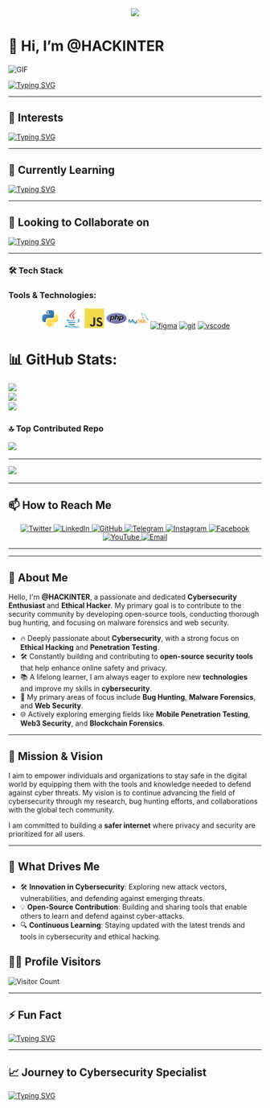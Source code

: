 <div align="center">
  <a href="https://github.com/github/hackathons">
    <img src="https://github.com/github/hackathons/blob/main/.github/images/GitHub%20Hackathons%20Logo.png" width="100">
  </a>
</div>

# 💫  Hi, I’m **@HACKINTER**
<img align="center" alt="GIF" src="https://github.com/hackinter/Template/blob/main/code.gif?raw=true" width="500" height="320" />

[![Typing SVG](https://readme-typing-svg.demolab.com/?lines=Welcome+to+my+profile;I+am+a+Cybersecurity+Enthusiast!&color=39d609&fontSize=30)](https://git.io/typing-svg)


---

## 👀 **Interests**
[![Typing SVG](https://readme-typing-svg.demolab.com/?lines=Cybersecurity;Programming;Hacking+Tools;&color=39d609&fontSize=30)](https://git.io/typing-svg)

---

## 🌱 **Currently Learning**
[![Typing SVG](https://readme-typing-svg.demolab.com/?lines=Bug+hunting+%26+malware+forensics;Mobile+pentesting+%26+Web3;Python;JavaScript;Web+Development;&color=39d609&fontSize=30)](https://git.io/typing-svg)

---

## 🤝 **Looking to Collaborate on**
[![Typing SVG](https://readme-typing-svg.demolab.com/?lines=Managing+tech+communities;Content+creation;Writing+useful+tools;Building+%26+contributing+to+open-source+projects;&color=39d609&fontSize=30)](https://git.io/typing-svg)

---


### 🛠️ Tech Stack

<h3 align="left">Tools & Technologies:</h3>
<p align="center">
  <a href="https://www.python.org" target="_blank"><img src="https://raw.githubusercontent.com/devicons/devicon/master/icons/python/python-original.svg" alt="python" width="40" height="40"/></a>
  <a href="https://www.java.com" target="_blank"><img src="https://raw.githubusercontent.com/devicons/devicon/master/icons/java/java-original.svg" alt="java" width="40" height="40"/></a>
  <a href="https://developer.mozilla.org/en-US/docs/Web/JavaScript" target="_blank"><img src="https://raw.githubusercontent.com/devicons/devicon/master/icons/javascript/javascript-original.svg" alt="javascript" width="40" height="40"/></a>
  <a href="https://www.php.net" target="_blank"><img src="https://raw.githubusercontent.com/devicons/devicon/master/icons/php/php-original.svg" alt="php" width="40" height="40"/></a>
  <a href="https://www.mysql.com/" target="_blank"><img src="https://raw.githubusercontent.com/devicons/devicon/master/icons/mysql/mysql-original-wordmark.svg" alt="mysql" width="40" height="40"/></a>
  <a href="https://www.figma.com/" target="_blank"><img src="https://www.vectorlogo.zone/logos/figma/figma-icon.svg" alt="figma" width="40" height="40"/></a>
  <a href="https://git-scm.com/" target="_blank"><img src="https://www.vectorlogo.zone/logos/git-scm/git-scm-icon.svg" alt="git" width="40" height="40"/></a>
  <a href="https://code.visualstudio.com/" target="_blank"><img src="https://upload.wikimedia.org/wikipedia/commons/thumb/9/9a/Visual_Studio_Code_1.35_icon.svg/1200px-Visual_Studio_Code_1.35_icon.svg.png" alt="vscode" width="40" height="40"/></a>
</p>


# 📊 GitHub Stats:
![](https://github-readme-stats.vercel.app/api?username=HACKINTER&theme=highcontrast&hide_border=false&include_all_commits=true&count_private=true)<br/>
![](https://github-readme-streak-stats.herokuapp.com/?user=HACKINTER&theme=highcontrast&hide_border=false)<br/>
![](https://github-readme-stats.vercel.app/api/top-langs/?username=HACKINTER&theme=highcontrast&hide_border=false&include_all_commits=true&count_private=true&layout=compact)

### 🔝 Top Contributed Repo
![](https://github-contributor-stats.vercel.app/api?username=HACKINTER&limit=5&theme=dark&combine_all_yearly_contributions=true)

---
[![](https://visitcount.itsvg.in/api?id=HACKINTER&icon=0&color=0)](https://visitcount.itsvg.in)

---

## 📫 **How to Reach Me**
<p align="center">
  <a href="https://twitter.com/_anonix_z">
    <img alt="Twitter" width="30px" src="https://cdn.jsdelivr.net/npm/simple-icons@v3/icons/twitter.svg"/>
  </a>
  <a href="https://linkedin.com/in/no_acca">
    <img alt="LinkedIn" width="30px" src="https://cdn.jsdelivr.net/npm/simple-icons@v3/icons/linkedin.svg"/>
  </a>
  <a href="https://github.com/hackinter">
    <img alt="GitHub" width="30px" src="https://cdn.jsdelivr.net/npm/simple-icons@v3/icons/github.svg"/>
  </a>
  <a href="https://t.me/HACKINERS">
    <img alt="Telegram" width="30px" src="https://cdn.jsdelivr.net/npm/simple-icons@v3/icons/telegram.svg"/>
  </a>
  <a href="https://instagram.com/sudorootme/">
    <img alt="Instagram" width="30px" src="https://cdn.jsdelivr.net/npm/simple-icons@v3/icons/instagram.svg"/>
  </a>
  <a href="https://www.facebook.com/sudorootme/">
    <img alt="Facebook" width="30px" src="https://cdn.jsdelivr.net/npm/simple-icons@v3/icons/facebook.svg"/>
  </a>
  <a href="https://www.youtube.com/no_yt/">
    <img alt="YouTube" width="30px" src="https://cdn.jsdelivr.net/npm/simple-icons@v3/icons/youtube.svg"/>
  </a>
  <a href="mailto:ceh.ec.counselor147@gmail.com">
    <img alt="Email" width="30px" src="https://cdn.jsdelivr.net/npm/simple-icons@v3/icons/gmail.svg"/>
  </a>
</p>

---
---

## 🚀 **About Me**
Hello, I'm **@HACKINTER**, a passionate and dedicated **Cybersecurity Enthusiast** and **Ethical Hacker**. My primary goal is to contribute to the security community by developing open-source tools, conducting thorough bug hunting, and focusing on malware forensics and web security.

- 🔥 Deeply passionate about **Cybersecurity**, with a strong focus on **Ethical Hacking** and **Penetration Testing**.
- 🛠️ Constantly building and contributing to **open-source security tools** that help enhance online safety and privacy.
- 📚 A lifelong learner, I am always eager to explore new **technologies** and improve my skills in **cybersecurity**.
- 🎯 My primary areas of focus include **Bug Hunting**, **Malware Forensics**, and **Web Security**.
- 🌐 Actively exploring emerging fields like **Mobile Penetration Testing**, **Web3 Security**, and **Blockchain Forensics**.

---

## 🎯 **Mission & Vision**
I aim to empower individuals and organizations to stay safe in the digital world by equipping them with the tools and knowledge needed to defend against cyber threats. My vision is to continue advancing the field of cybersecurity through my research, bug hunting efforts, and collaborations with the global tech community.

I am committed to building a **safer internet** where privacy and security are prioritized for all users.

---

## 🚀 **What Drives Me**
- 🛠️ **Innovation in Cybersecurity**: Exploring new attack vectors, vulnerabilities, and defending against emerging threats.
- 💡 **Open-Source Contribution**: Building and sharing tools that enable others to learn and defend against cyber-attacks.
- 🔍 **Continuous Learning**: Staying updated with the latest trends and tools in cybersecurity and ethical hacking.


## 🧑‍💻 **Profile Visitors**
![Visitor Count](https://profile-counter.glitch.me/hackinter/count.svg)

---

## ⚡ **Fun Fact**
[![Typing SVG](https://readme-typing-svg.demolab.com/?lines=I+once+built+a+drone+that+could+fly+autonomously!&color=39d609&fontSize=30)](https://git.io/typing-svg)

---

## 📈 **Journey to Cybersecurity Specialist**
[![Typing SVG](https://readme-typing-svg.demolab.com/?lines=Updating+my+skills+and+knowledge;&color=39d609&fontSize=30)](https://git.io/typing-svg)
